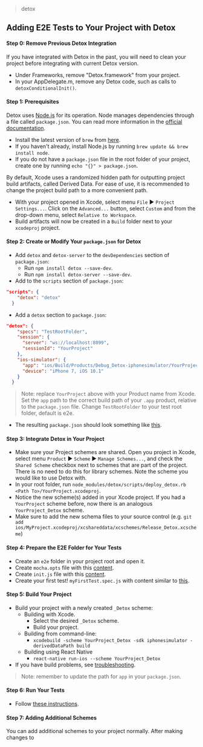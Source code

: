 > detox

## Adding E2E Tests to Your Project with Detox

#### Step 0: Remove Previous Detox Integration

If you have integrated with Detox in the past, you will need to clean your project before integrating with current Detox version.

* Under Frameworks, remove "Detox.framework" from your project.
* In your AppDelegate.m, remove any Detox code, such as calls to `detoxConditionalInit()`.

#### Step 1: Prerequisites

Detox uses [Node.js](https://nodejs.org/) for its operation. Node manages dependencies through a file called `package.json`. You can read more information in the [official documentation](https://docs.npmjs.com/files/package.json).

* Install the latest version of `brew` from [here](http://brew.sh).
* If you haven't already, install Node.js by running `brew update && brew install node`.
* If you do not have a `package.json` file in the root folder of your project, create one by running `echo "{}" > package.json`.

By default, Xcode uses a randomized hidden path for outputting project build artifacts, called Derived Data. For ease of use, it is recommended to change the project build path to a more convenient path.

* With your project opened in Xcode, select menu `File` ► `Project Settings...`. Click on the `Advanced...` button, select `Custom` and from the drop-down menu, select `Relative to Workspace`.
 * Build artifacts will now be created in a `Build` folder next to your `xcodeproj` project.

#### Step 2: Create or Modify Your `package.json` for Detox

* Add `detox` and `detox-server` to the `devDependencies` section of `package.json`:
  * Run `npm install detox --save-dev`.
  * Run `npm install detox-server --save-dev`.
* Add to the `scripts` section of `package.json`:
```json
"scripts": {
    "detox": "detox"
  }
```
* Add a `detox` section to `package.json`:
```json
"detox": {
    "specs": "TestRootFolder",
    "session": {
      "server": "ws://localhost:8099",
      "sessionId": "YourProject"
    },
    "ios-simulator": {
      "app": "ios/Build/Products/Debug_Detox-iphonesimulator/YourProject.app",
      "device": "iPhone 7, iOS 10.1"
    }
  }
```
> Note: replace `YourProject` above with your Product name from Xcode. Set the `app` path to the correct build path of your `.app` product, relative to the `package.json` file. Change `TestRootFolder` to your test root folder, default is e2e.

* The resulting `package.json` should look something like [this](demo-react-native/package.json).

#### Step 3: Integrate Detox in Your Project

* Make sure your Project schemes are shared. Open you project in Xcode, select menu `Product` ► `Scheme` ► `Manage Schemes...`, and check the `Shared Scheme` checkbox next to schemes that are part of the project. There is no need to do this for library schemes. Note the scheme you would like to use Detox with.
* In your root folder, run `node_modules/detox/scripts/deploy_detox.rb <Path To>/YourProject.xcodeproj`.
* Notice the new scheme(s) added in your Xcode project. If you had a `YourProject` scheme before, now there is an analogous `YourProject_Detox` scheme.
* Make sure to add the new schema files to your source control (e.g. `git add ios/MyProject.xcodeproj/xcshareddata/xcschemes/Release_Detox.xcscheme`)

#### Step 4: Prepare the E2E Folder for Your Tests

* Create an `e2e` folder in your project root and open it.
* Create `mocha.opts` file with this [content](demo-react-native/e2e/mocha.opts).
* Create `init.js` file with this [content](demo-react-native/e2e/init.js).
* Create your first test! `myFirstTest.spec.js` with content similar to [this](demo-react-native/e2e/example.spec.js).

#### Step 5: Build Your Project

* Build your project with a newly created `_Detox` scheme:
	* Building with Xcode.
	   * Select the desired `_Detox` scheme.
	   * Build your project.
	* Building from command-line:
		* `xcodebuild -scheme YourProject_Detox -sdk iphonesimulator -derivedDataPath build`
	* Building using React Native
		* `react-native run-ios --scheme YourProject_Detox`
* If you have build problems, see [troubleshooting](#troubleshooting-build-problems).

> Note: remember to update the path for `app` in your `package.json`.

#### Step 6: Run Your Tests

* Follow [these instructions](RUNNING.md).

#### Step 7: Adding Additional Schemes

You can add additional schemes to your project normally. After making changes to
